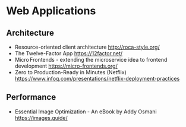 # Web Applications

## Architecture

* Resource-oriented client architecture
  http://roca-style.org/
* The Twelve-Factor App
  https://12factor.net/
* Micro Frontends - extending the microservice idea to frontend development
  https://micro-frontends.org/
* Zero to Production-Ready in Minutes (Netflix)
  https://www.infoq.com/presentations/netflix-deployment-practices

## Performance

* Essential Image Optimization - An eBook by Addy Osmani
  https://images.guide/

